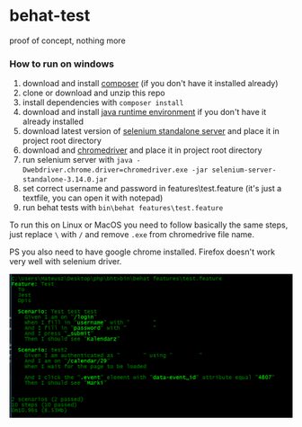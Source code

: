 # behat-test
proof of concept, nothing more

### How to run on windows
1. download and install [composer](https://getcomposer.org/download/) (if you don't have it installed already)
2. clone or download and unzip this repo
3. install dependencies with `composer install`
4. download and install [java runtime environment](http://www.oracle.com/technetwork/java/javase/downloads/index.html) if you don't have it already installed
5. download latest version of [selenium standalone server](https://www.seleniumhq.org/download/) and place it in project root directory
6. download and [chromedriver](http://chromedriver.chromium.org/) and place it in project root directory
7. run selenium server with `java -Dwebdriver.chrome.driver=chromedriver.exe -jar selenium-server-standalone-3.14.0.jar`
8. set correct username and password in features\test.feature (it's just a textfile, you can open it with notepad)
9. run behat tests with `bin\behat features\test.feature`

To run this on Linux or MacOS you need to follow basically the same steps, just replace `\` with `/` and remove `.exe` from chromedrive file name.

PS you also need to have google chrome installed. Firefox doesn't work very well with selenium driver.


![awesome, huh?](Capture.PNG)